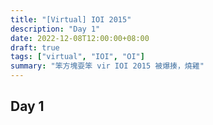 ```yaml
---
title: "[Virtual] IOI 2015"
description: "Day 1"
date: 2022-12-08T12:00:00+08:00
draft: true
tags: ["virtual", "IOI", "OI"]
summary: "笨方塊耍笨 vir IOI 2015 被爆揍，燒雞"
---
```


## Day 1
